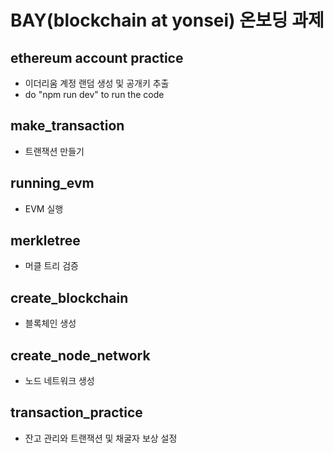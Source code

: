 # BAY(blockchain at yonsei) 온보딩 과제

## ethereum account practice

- 이더리움 계정 랜덤 생성 및 공개키 추출
- do "npm run dev" to run the code

## make_transaction

- 트랜잭션 만들기

## running_evm

- EVM 실행

## merkletree

- 머클 트리 검증

## create_blockchain

- 블록체인 생성

## create_node_network

- 노드 네트워크 생성

## transaction_practice

- 잔고 관리와 트랜잭션 및 채굴자 보상 설정
